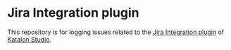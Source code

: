 # Jira Integration plugin
This repository is for logging issues related to the [Jira Integration plugin](https://store.katalon.com/product/3) of [Katalon Studio](https://www.katalon.com).
